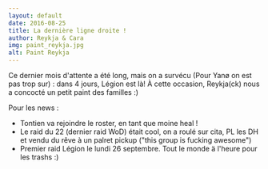 ```yaml
---
layout: default
date: 2016-08-25
title: La dernière ligne droite !
author: Reykja & Cara
img: paint_reykja.jpg
alt: Paint Reykja
---
```


Ce dernier mois d'attente a été long, mais on a survécu (Pour Yanø on est pas trop sur) : dans 4 jours, Légion est là!
À cette occasion, Reykja(ck) nous a concocté un petit paint des familles :)

Pour les news :
- Tontien va rejoindre le roster, en tant que moine heal !
- Le raid du 22 (dernier raid WoD) était cool, on a roulé sur cita, PL les DH et vendu du rêve à un palret pickup ("this group is fucking awesome")
- Premier raid Légion le lundi 26 septembre. Tout le monde ä l'heure pour les trashs :)
